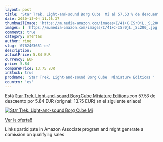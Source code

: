 ```yaml
---
layout: post
title: 'Star Trek. Light-and-sound Borg Cube  Mi al 57.53 % de descuento'
date: 2020-12-04 11:58:37
thumbnailImage: 'https://m.media-amazon.com/images/I/41+C-ISr0jL._SL200_.jpg'
images: [ 'https://m.media-amazon.com/images/I/41+C-ISr0jL._SL200_.jpg' ]
comments: true
category: ofertas
author: ring
slug: '0762463651-es'
description:
actualPrice: 5.84 EUR
currency: EUR
price: 5.84
comparePrice: 13.75 EUR
inStock: true
prodname: 'Star Trek. Light-and-sound Borg Cube  Miniature Editions '
country: 'es'
---
```


Está [Star Trek. Light-and-sound Borg Cube  Miniature Editions ](https://www.amazon.es/dp/0762463651/?tag=tolees-21) con 57.53 de descuento por 5.84 EUR (original: 13.75 EUR) en el siguiente enlace!

[![Star Trek. Light-and-sound Borg Cube  Mi](https://m.media-amazon.com/images/I/41+C-ISr0jL._SL200_.jpg)](https://www.amazon.es/dp/0762463651/?tag=tolees-21)

[Ver la oferta!!](https://www.amazon.es/dp/0762463651/?tag=tolees-21)

Links participate in Amazon Associate program and might generate a comission on qualifying sales



